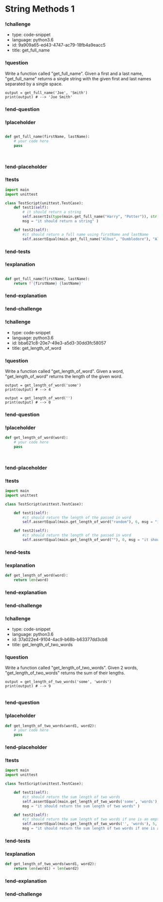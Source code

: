 # String Methods 1

### !challenge

* type: code-snippet
* language: python3.6
* id: 9a909a65-ed43-4747-ac79-18fb4a9eacc5
* title: get_full_name

### !question

Write a function called "get_full_name".
Given a first and a last name, "get_full_name" returns a single string with the given first and last names separated by a single space.

```
output = get_full_name('Joe', 'Smith')
print(output) # --> 'Joe Smith'
```

### !end-question

### !placeholder

```python

def get_full_name(firstName, lastName):
    # your code here
    pass




```

### !end-placeholder

### !tests

```python
import main
import unittest

class TestScript(unittest.TestCase):
    def test1(self):
        # it should return a string
        self.assertIs(type(main.get_full_name("Harry", "Potter")), str,
        msg = "it should return a string" )

    def test2(self):
        #it should return a full name using firstName and lastName
        self.assertEqual(main.get_full_name("Albus", "Dumbledore"), "Albus Dumbledore", msg = "it should return a full name using firstName and lastName" )

```

### !end-tests

### !explanation
```python

def get_full_name(firstName, lastName):
    return f'{firstName} {lastName}'


```
### !end-explanation

### !end-challenge

### !challenge

* type: code-snippet
* language: python3.6
* id: bba621c8-20e7-49e3-a5d3-30dd3fc58057
* title: get_length_of_word

### !question

Write a function called "get_length_of_word".
Given a word, "get_length_of_word" returns the length of the given word.

```
output = get_length_of_word('some')
print(output) # --> 4

output = get_length_of_word('')
print(output) # --> 0

```

### !end-question

### !placeholder

```python
def get_length_of_word(word):
    # your code here
    pass




```

### !end-placeholder

### !tests

```python
import main
import unittest

class TestScript(unittest.TestCase):

    def test1(self):
        #it should return the length of the passed in word
        self.assertEqual(main.get_length_of_word("random"), 6, msg = "it should return the length of the passed in word" )

    def test2(self):
        #it should return the length of the passed in word
        self.assertEqual(main.get_length_of_word(""), 0, msg = "it should return the length of an empty word" )

```

### !end-tests

### !explanation
```python
def get_length_of_word(word):
    return len(word)

```
### !end-explanation

### !end-challenge

### !challenge

* type: code-snippet
* language: python3.6
* id: 37a022e4-9104-4ac9-b68b-b63377dd3cb8
* title: get_length_of_two_words

### !question

Write a function called "get_length_of_two_words".
Given 2 words, "get_length_of_two_words" returns the sum of their lengths.

```
output = get_length_of_two_words('some', 'words')
print(output) # --> 9


```

### !end-question

### !placeholder

```python
def get_length_of_two_words(word1, word2):
    # your code here
    pass

```

### !end-placeholder

### !tests

```python
import main
import unittest

class TestScript(unittest.TestCase):

    def test1(self):
        #it should return the sum length of two words
        self.assertEqual(main.get_length_of_two_words('some', 'words'), 9,
        msg = "it should return the sum length of two words" )

    def test2(self):
        #it should return the sum length of two words if one is an empty string
        self.assertEqual(main.get_length_of_two_words('', 'words'), 5,
        msg = "it should return the sum length of two words if one is an empty string" )

```


### !end-tests

### !explanation
```python
def get_length_of_two_words(word1, word2):
    return len(word1) + len(word2)

```
### !end-explanation

### !end-challenge
